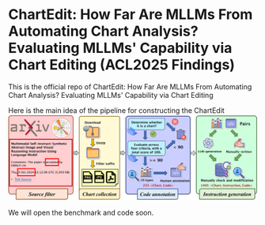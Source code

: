 # ChartEdit: How Far Are MLLMs From Automating Chart Analysis? Evaluating MLLMs' Capability via Chart Editing (ACL2025 Findings)

This is the official repo of ChartEdit: How Far Are MLLMs From Automating Chart Analysis? Evaluating MLLMs' Capability via Chart Editing

Here is the main idea of the pipeline for constructing the ChartEdit![image](github_fig/main.png)

We will open the benchmark and code soon.

